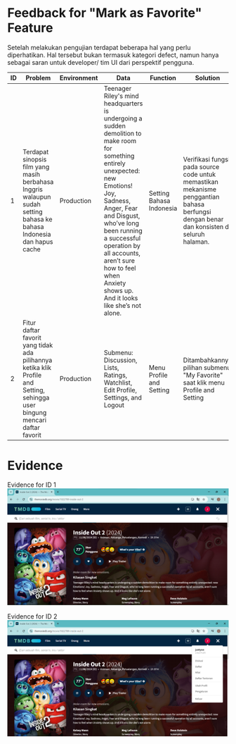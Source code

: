 # Feedback for "Mark as Favorite" Feature
Setelah melakukan pengujian terdapat beberapa hal yang perlu diperhatikan. Hal tersebut bukan termasuk kategori defect, namun hanya sebagai saran untuk developer/ tim UI dari perspektif pengguna.

| ID | Problem | Environment | Data | Function | Solution |
|---|---|---|---|---|---|
| 1 | Terdapat sinopsis film yang masih berbahasa Inggris walaupun sudah setting bahasa ke bahasa Indonesia dan hapus cache | Production | Teenager Riley's mind headquarters is undergoing a sudden demolition to make room for something entirely unexpected: new Emotions! Joy, Sadness, Anger, Fear and Disgust, who’ve long been running a successful operation by all accounts, aren’t sure how to feel when Anxiety shows up. And it looks like she’s not alone. | Setting Bahasa Indonesia | Verifikasi fungsi pada source code untuk memastikan mekanisme penggantian bahasa berfungsi dengan benar dan konsisten di seluruh halaman. |
| 2 | Fitur daftar favorit yang tidak ada pilihannya ketika klik Profile and Setting, sehingga user bingung mencari daftar favorit | Production | Submenu: Discussion, Lists, Ratings, Watchlist, Edit Profile, Settings, and Logout | Menu Profile and Setting | Ditambahkannya pilihan submenu "My Favorite" saat klik menu Profile and Setting |

# Evidence
Evidence for ID 1
![alt Evidence 1](https://github.com/ririfka08/technical-test-rifka/blob/main/images/evidence1.png)

Evidence for ID 2
![alt Evidence 2](https://github.com/ririfka08/technical-test-rifka/blob/main/images/evidence2.png)
